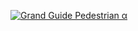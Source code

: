 [![Grand Guide Pedestrian α](http://img.youtube.com/vi/75KIuUGGg3I/0.jpg)](http://www.youtube.com/watch?v=75KIuUGGg3I "Grand Guide Pedestrian α")
